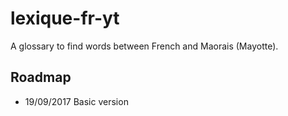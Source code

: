 # lexique-fr-yt
A glossary to find words between French and Maorais (Mayotte).

## Roadmap
* 19/09/2017 Basic version
